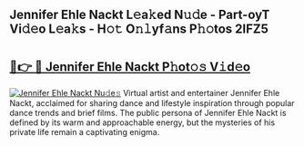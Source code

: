 ## Jennifer Ehle Nackt L𝚎a𝚔ed N𝚞𝚍e - Part-oyT Vi𝚍𝚎o L𝚎a𝚔s - H𝚘𝚝 O𝚗𝚕yf𝚊ns P𝚑𝚘tos 2IFZ5

# <h2><a href="http://kf1165b.oniu.top/?m=Jennifer+Ehle+Nackt">🔗👉 🔴 Jennifer Ehle Nackt P𝚑ot𝚘𝚜 V𝚒d𝚎o</a></h2>

[![Jennifer Ehle Nackt Nu𝚍e𝚜](https://i.imgur.com/0qMVB7G.gif)](http://kf1165b.oniu.top/?m=Jennifer+Ehle+Nackt)
Virtual artist and entertainer Jennifer Ehle Nackt, acclaimed for sharing dance and lifestyle inspiration through popular dance trends and brief films. The public persona of Jennifer Ehle Nackt is defined by its warm and approachable energy, but the mysteries of his private life remain a captivating enigma.  
